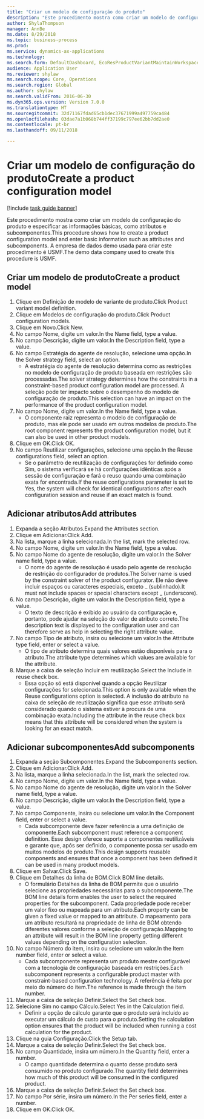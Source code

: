 ```yaml
--- 
title: "Criar um modelo de configuração do produto"
description: "Este procedimento mostra como criar um modelo de configuração do produto e especificar as informações básicas, como atributos e subcomponentes."
author: ShylaThompson
manager: AnnBe
ms.date: 8/29/2018
ms.topic: business-process
ms.prod: 
ms.service: dynamics-ax-applications
ms.technology: 
ms.search.form: DefaultDashboard, EcoResProductVariantMaintainWorkspace, PCProductConfigurationModelListPage, PCCreateProductConfigurationModel, PCProductConfigurationModelDetails, PCBOMLineDetails
audience: Application User
ms.reviewer: shylaw
ms.search.scope: Core, Operations
ms.search.region: Global
ms.author: shylaw
ms.search.validFrom: 2016-06-30
ms.dyn365.ops.version: Version 7.0.0
ms.translationtype: HT
ms.sourcegitcommit: 32d71167fdad65cb1dec37671999a497759ca484
ms.openlocfilehash: 03dae7a1b068b744ff37199c797ee62bb7dd2ae0
ms.contentlocale: pt-br
ms.lasthandoff: 09/11/2018

---
```

# <a name="create-a-product-configuration-model"></a><span data-ttu-id="56c7c-103">Criar um modelo de configuração do produto</span><span class="sxs-lookup"><span data-stu-id="56c7c-103">Create a product configuration model</span></span>

[!include [task guide banner](../../includes/task-guide-banner.md)]

<span data-ttu-id="56c7c-104">Este procedimento mostra como criar um modelo de configuração do produto e especificar as informações básicas, como atributos e subcomponentes.</span><span class="sxs-lookup"><span data-stu-id="56c7c-104">This procedure shows how to create a product configuration model and enter basic information such as attributes and subcomponents.</span></span> <span data-ttu-id="56c7c-105">A empresa de dados demo usada para criar este procedimento é USMF.</span><span class="sxs-lookup"><span data-stu-id="56c7c-105">The demo data company used to create this procedure is USMF.</span></span>


## <a name="create-a-product-model"></a><span data-ttu-id="56c7c-106">Criar um modelo de produto</span><span class="sxs-lookup"><span data-stu-id="56c7c-106">Create a product model</span></span>
1. <span data-ttu-id="56c7c-107">Clique em Definição de modelo de variante de produto.</span><span class="sxs-lookup"><span data-stu-id="56c7c-107">Click Product variant model definition.</span></span>
2. <span data-ttu-id="56c7c-108">Clique em Modelos de configuração do produto.</span><span class="sxs-lookup"><span data-stu-id="56c7c-108">Click Product configuration models.</span></span>
3. <span data-ttu-id="56c7c-109">Clique em Novo.</span><span class="sxs-lookup"><span data-stu-id="56c7c-109">Click New.</span></span>
4. <span data-ttu-id="56c7c-110">No campo Nome, digite um valor.</span><span class="sxs-lookup"><span data-stu-id="56c7c-110">In the Name field, type a value.</span></span>
5. <span data-ttu-id="56c7c-111">No campo Descrição, digite um valor.</span><span class="sxs-lookup"><span data-stu-id="56c7c-111">In the Description field, type a value.</span></span>
6. <span data-ttu-id="56c7c-112">No campo Estratégia do agente de resolução, selecione uma opção.</span><span class="sxs-lookup"><span data-stu-id="56c7c-112">In the Solver strategy field, select an option.</span></span>
    * <span data-ttu-id="56c7c-113">A estratégia do agente de resolução determina como as restrições no modelo de configuração de produto baseada em restrições são processadas.</span><span class="sxs-lookup"><span data-stu-id="56c7c-113">The solver strategy determines how the constraints in a constraint-based product configuration model are processed.</span></span> <span data-ttu-id="56c7c-114">A seleção pode ter impacto sobre o desempenho do modelo de configuração de produto.</span><span class="sxs-lookup"><span data-stu-id="56c7c-114">This selection can have an impact on the performance of the product configuration model.</span></span>  
7. <span data-ttu-id="56c7c-115">No campo Nome, digite um valor.</span><span class="sxs-lookup"><span data-stu-id="56c7c-115">In the Name field, type a value.</span></span>
    * <span data-ttu-id="56c7c-116">O componente raiz representa o modelo de configuração de produto, mas ele pode ser usado em outros modelos de produto.</span><span class="sxs-lookup"><span data-stu-id="56c7c-116">The root component represents the product configuration model, but it can also be used in other product models.</span></span>  
8. <span data-ttu-id="56c7c-117">Clique em OK.</span><span class="sxs-lookup"><span data-stu-id="56c7c-117">Click OK.</span></span>
9. <span data-ttu-id="56c7c-118">No campo Reutilizar configurações, selecione uma opção.</span><span class="sxs-lookup"><span data-stu-id="56c7c-118">In the Reuse configurations field, select an option.</span></span>
    * <span data-ttu-id="56c7c-119">Se o parâmetro de reutilização de configurações for definido como Sim, o sistema verificará se há configurações idênticas após a sessão de configuração e fará o reuso quando uma combinação exata for encontrada.</span><span class="sxs-lookup"><span data-stu-id="56c7c-119">If the reuse configurations parameter is set to Yes, the system will check for identical configurations after each configuration session and reuse if an exact match is found.</span></span>  

## <a name="add-attributes"></a><span data-ttu-id="56c7c-120">Adicionar atributos</span><span class="sxs-lookup"><span data-stu-id="56c7c-120">Add attributes</span></span>
1. <span data-ttu-id="56c7c-121">Expanda a seção Atributos.</span><span class="sxs-lookup"><span data-stu-id="56c7c-121">Expand the Attributes section.</span></span>
2. <span data-ttu-id="56c7c-122">Clique em Adicionar.</span><span class="sxs-lookup"><span data-stu-id="56c7c-122">Click Add.</span></span>
3. <span data-ttu-id="56c7c-123">Na lista, marque a linha selecionada.</span><span class="sxs-lookup"><span data-stu-id="56c7c-123">In the list, mark the selected row.</span></span>
4. <span data-ttu-id="56c7c-124">No campo Nome, digite um valor.</span><span class="sxs-lookup"><span data-stu-id="56c7c-124">In the Name field, type a value.</span></span>
5. <span data-ttu-id="56c7c-125">No campo Nome do agente de resolução, digite um valor.</span><span class="sxs-lookup"><span data-stu-id="56c7c-125">In the Solver name field, type a value.</span></span>
    * <span data-ttu-id="56c7c-126">O nome do agente de resolução é usado pelo agente de resolução de restrição do configurador de produtos.</span><span class="sxs-lookup"><span data-stu-id="56c7c-126">The Solver name is used by the constraint solver of the product configurator.</span></span> <span data-ttu-id="56c7c-127">Ele não deve incluir espaços ou caracteres especiais, exceto _ (sublinhado).</span><span class="sxs-lookup"><span data-stu-id="56c7c-127">It must not include spaces or special characters except _ (underscore).</span></span>  
6. <span data-ttu-id="56c7c-128">No campo Descrição, digite um valor.</span><span class="sxs-lookup"><span data-stu-id="56c7c-128">In the Description field, type a value.</span></span>
    * <span data-ttu-id="56c7c-129">O texto de descrição é exibido ao usuário da configuração e, portanto, pode ajudar na seleção do valor de atributo correto.</span><span class="sxs-lookup"><span data-stu-id="56c7c-129">The description text is displayed to the configuration user and can therefore serve as help in selecting the right attribute value.</span></span>  
7. <span data-ttu-id="56c7c-130">No campo Tipo de atributo, insira ou selecione um valor.</span><span class="sxs-lookup"><span data-stu-id="56c7c-130">In the Attribute type field, enter or select a value.</span></span>
    * <span data-ttu-id="56c7c-131">O tipo de atributo determina quais valores estão disponíveis para o atributo.</span><span class="sxs-lookup"><span data-stu-id="56c7c-131">The attribute type determines which values are available for the attribute.</span></span>  
8. <span data-ttu-id="56c7c-132">Marque a caixa de seleção Incluir em reutilização.</span><span class="sxs-lookup"><span data-stu-id="56c7c-132">Select the Include in reuse check box.</span></span>
    * <span data-ttu-id="56c7c-133">Essa opção só está disponível quando a opção Reutilizar configurações for selecionada.</span><span class="sxs-lookup"><span data-stu-id="56c7c-133">This option is only available when the Reuse configurations option is selected.</span></span> <span data-ttu-id="56c7c-134">A inclusão do atributo na caixa de seleção de reutilização significa que esse atributo será considerado quando o sistema estiver à procura de uma combinação exata.</span><span class="sxs-lookup"><span data-stu-id="56c7c-134">Including the attribute in the reuse check box means that this attribute will be considered when the system is looking for an exact match.</span></span>  

## <a name="add-subcomponents"></a><span data-ttu-id="56c7c-135">Adicionar subcomponentes</span><span class="sxs-lookup"><span data-stu-id="56c7c-135">Add subcomponents</span></span>
1. <span data-ttu-id="56c7c-136">Expanda a seção Subcomponentes.</span><span class="sxs-lookup"><span data-stu-id="56c7c-136">Expand the Subcomponents section.</span></span>
2. <span data-ttu-id="56c7c-137">Clique em Adicionar.</span><span class="sxs-lookup"><span data-stu-id="56c7c-137">Click Add.</span></span>
3. <span data-ttu-id="56c7c-138">Na lista, marque a linha selecionada.</span><span class="sxs-lookup"><span data-stu-id="56c7c-138">In the list, mark the selected row.</span></span>
4. <span data-ttu-id="56c7c-139">No campo Nome, digite um valor.</span><span class="sxs-lookup"><span data-stu-id="56c7c-139">In the Name field, type a value.</span></span>
5. <span data-ttu-id="56c7c-140">No campo Nome do agente de resolução, digite um valor.</span><span class="sxs-lookup"><span data-stu-id="56c7c-140">In the Solver name field, type a value.</span></span>
6. <span data-ttu-id="56c7c-141">No campo Descrição, digite um valor.</span><span class="sxs-lookup"><span data-stu-id="56c7c-141">In the Description field, type a value.</span></span>
7. <span data-ttu-id="56c7c-142">No campo Componente, insira ou selecione um valor.</span><span class="sxs-lookup"><span data-stu-id="56c7c-142">In the Component field, enter or select a value.</span></span>
    * <span data-ttu-id="56c7c-143">Cada subcomponente deve fazer referência a uma definição de componente.</span><span class="sxs-lookup"><span data-stu-id="56c7c-143">Each subcomponent must reference a component definition.</span></span> <span data-ttu-id="56c7c-144">Esse design oferece suporte a componentes reutilizáveis e garante que, após ser definido, o componente possa ser usado em muitos modelos de produto.</span><span class="sxs-lookup"><span data-stu-id="56c7c-144">This design supports reusable components and ensures that once a component has been defined it can be used in many product models.</span></span>  
8. <span data-ttu-id="56c7c-145">Clique em Salvar.</span><span class="sxs-lookup"><span data-stu-id="56c7c-145">Click Save.</span></span>
9. <span data-ttu-id="56c7c-146">Clique em Detalhes da linha de BOM.</span><span class="sxs-lookup"><span data-stu-id="56c7c-146">Click BOM line details.</span></span>
    * <span data-ttu-id="56c7c-147">O formulário Detalhes da linha de BOM permite que o usuário selecione as propriedades necessárias para o subcomponente.</span><span class="sxs-lookup"><span data-stu-id="56c7c-147">The BOM line details form enables the user to select the required properties for the subcomponent.</span></span> <span data-ttu-id="56c7c-148">Cada propriedade pode receber um valor fixo ou mapeada para um atributo.</span><span class="sxs-lookup"><span data-stu-id="56c7c-148">Each property can be given a fixed value or mapped to an attribute.</span></span> <span data-ttu-id="56c7c-149">O mapeamento para um atributo resultará na propriedade de linha de BOM obtendo diferentes valores conforme a seleção de configuração.</span><span class="sxs-lookup"><span data-stu-id="56c7c-149">Mapping to an attribute will result in the BOM line property getting different values depending on the configuration selection.</span></span>  
10. <span data-ttu-id="56c7c-150">No campo Número do item, insira ou selecione um valor.</span><span class="sxs-lookup"><span data-stu-id="56c7c-150">In the Item number field, enter or select a value.</span></span>
    * <span data-ttu-id="56c7c-151">Cada subcomponente representa um produto mestre configurável com a tecnologia de configuração baseada em restrições.</span><span class="sxs-lookup"><span data-stu-id="56c7c-151">Each subcomponent represents a configurable product master with constraint-based configuration technology.</span></span> <span data-ttu-id="56c7c-152">A referência é feita por meio do número do item.</span><span class="sxs-lookup"><span data-stu-id="56c7c-152">The reference is made through the item number.</span></span>  
11. <span data-ttu-id="56c7c-153">Marque a caixa de seleção Definir.</span><span class="sxs-lookup"><span data-stu-id="56c7c-153">Select the Set check box.</span></span>
12. <span data-ttu-id="56c7c-154">Selecione Sim no campo Cálculo.</span><span class="sxs-lookup"><span data-stu-id="56c7c-154">Select Yes in the Calculation field.</span></span>
    * <span data-ttu-id="56c7c-155">Definir a opção de cálculo garante que o produto será incluído ao executar um cálculo de custo para o produto.</span><span class="sxs-lookup"><span data-stu-id="56c7c-155">Setting the calculation option ensures that the product will be included when running a cost calculation for the product.</span></span>  
13. <span data-ttu-id="56c7c-156">Clique na guia Configuração.</span><span class="sxs-lookup"><span data-stu-id="56c7c-156">Click the Setup tab.</span></span>
14. <span data-ttu-id="56c7c-157">Marque a caixa de seleção Definir.</span><span class="sxs-lookup"><span data-stu-id="56c7c-157">Select the Set check box.</span></span>
15. <span data-ttu-id="56c7c-158">No campo Quantidade, insira um número.</span><span class="sxs-lookup"><span data-stu-id="56c7c-158">In the Quantity field, enter a number.</span></span>
    * <span data-ttu-id="56c7c-159">O campo quantidade determina o quanto desse produto será consumido no produto configurado.</span><span class="sxs-lookup"><span data-stu-id="56c7c-159">The quantity field determines how much of this product will be consumed in the configured product.</span></span>  
16. <span data-ttu-id="56c7c-160">Marque a caixa de seleção Definir.</span><span class="sxs-lookup"><span data-stu-id="56c7c-160">Select the Set check box.</span></span>
17. <span data-ttu-id="56c7c-161">No campo Por série, insira um número.</span><span class="sxs-lookup"><span data-stu-id="56c7c-161">In the Per series field, enter a number.</span></span>
18. <span data-ttu-id="56c7c-162">Clique em OK.</span><span class="sxs-lookup"><span data-stu-id="56c7c-162">Click OK.</span></span>


